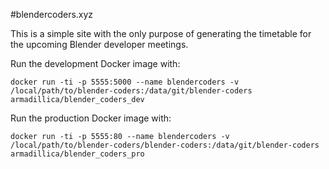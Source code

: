 #blendercoders.xyz

This is a simple site with the only purpose of generating the timetable for the upcoming Blender developer meetings.

Run the development Docker image with:

```
docker run -ti -p 5555:5000 --name blendercoders -v /local/path/to/blender-coders:/data/git/blender-coders armadillica/blender_coders_dev
```

Run the production Docker image with:

```
docker run -ti -p 5555:80 --name blendercoders -v /local/path/to/blender-coders/blender-coders:/data/git/blender-coders armadillica/blender_coders_pro
```
